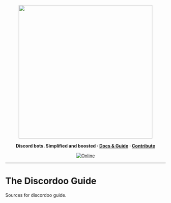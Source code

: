 <p align="center">
<img width="420" src="https://user-images.githubusercontent.com/44965055/129633360-62544ede-99de-4cf5-897d-5dec66f64b4c.png" alt="">
</p>

<p align="center">
  <b>
    Discord bots. Simplified and boosted
    <span> · </span>
    <a href="https://docs.discordoo.xyz">Docs & Guide</a>
    <span> · </span>
    <a href="https://github.com/Discordoo/guide/blob/develop/CONTRIBUTING.md">Contribute</a>
  </b>
</p>

<p align="center">
  <a href="https://discord.gg/eHC8ynn2H3">
    <img 
      src="https://img.shields.io/discord/811663819721539674?color=7280DA&label=Discord&logo=discord&logoColor=white" 
      alt="Online"
    >
  </a>
</p>
<hr>

# The Discordoo Guide
Sources for discordoo guide.

